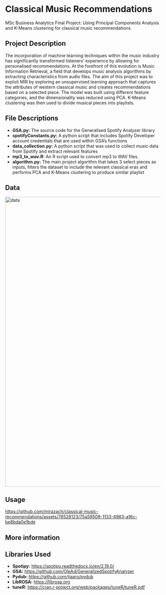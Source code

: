 # Classical Music Recommendations

MSc Business Analytics Final Project: Using Principal Components Analysis and K-Means clustering for classical music recommendations.

## Project Description 

The incorporation of machine learning techniques within the music industry has significantly transformed listeners’ experience by allowing for personalised recommendations. At the forefront of this evolution is Music Information Retrieval, a field that develops music analysis algorithms by extracting characteristics from audio files. The aim of this project was to exploit MIR by exploring an unsupervised learning approach that captures the attributes of western classical music and creates recommendations based on a selected piece. The model was built using different feature categories, and the dimensionality was reduced using PCA. K-Means clustering was then used to divide musical pieces into playlists. 

## File Descriptions

- **GSA.py:** The source code for the Generalised Spotify Analyser library
- **spotifyConstants.py:** A python script that includes Spotify Developer account credentials that are used within GSA’s functions
- **data_collection.py:** A python script that was used to collect music data from Spotify and extract relevant features
- **mp3_to_wav.R:** An R script used to convert mp3 to WAV files.
- **algorithm.py:** The main project algorithm that takes 3 select pieces as inputs, filters the dataset to include the relevant classical eras and performs PCA and K-Means clustering to produce similar playlist


## Data

<img width="938" alt="data" src="https://github.com/mirazach/classical-music-recommendations/assets/78528123/90d63f30-170b-4147-850a-0e283fd8eac7">




## Usage

https://github.com/mirazach/classical-music-recommendations/assets/78528123/75a59508-1133-4983-a16c-be8bda0e1bde




## More information 





## Libraries Used 

- **Spotipy:** https://spotipy.readthedocs.io/en/2.19.0/
- **GSA:** https://github.com/OleAd/GeneralizedSpotifyAnalyser
- **Pydub:** https://github.com/jiaaro/pydub
- **LibROSA:** https://librosa.org
- **tuneR:** https://cran.r-project.org/web/packages/tuneR/tuneR.pdf


